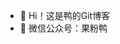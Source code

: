 - 👋 Hi！这是鸭的Git博客
- 💞️ 微信公众号：果粉鸭
<!---
iOSDuck/iOSDuck is a ✨ special ✨ repository because its `README.md` (this file) appears on your GitHub profile.
You can click the Preview link to take a look at your changes.
--->
